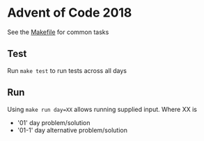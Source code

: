 Advent of Code 2018
===================

See the [Makefile](./Makefile) for common tasks

## Test

Run `make test` to run tests across all days

## Run

Using `make run day=XX` allows running supplied input. Where XX is 

- '01' day problem/solution
- '01-1' day alternative problem/solution
